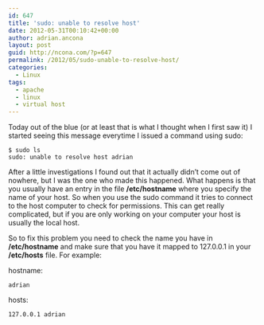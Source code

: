 ```yaml
---
id: 647
title: 'sudo: unable to resolve host'
date: 2012-05-31T00:10:42+00:00
author: adrian.ancona
layout: post
guid: http://ncona.com/?p=647
permalink: /2012/05/sudo-unable-to-resolve-host/
categories:
  - Linux
tags:
  - apache
  - linux
  - virtual host
---
```

Today out of the blue (or at least that is what I thought when I first saw it) I started seeing this message everytime I issued a command using sudo:

```
$ sudo ls
sudo: unable to resolve host adrian
```

After a little investigations I found out that it actually didn&#8217;t come out of nowhere, but I was the one who made this happened. What happens is that you usually have an entry in the file **/etc/hostname** where you specify the name of your host. So when you use the sudo command it tries to connect to the host computer to check for permissions. This can get really complicated, but if you are only working on your computer your host is usually the local host.

<!--more-->

So to fix this problem you need to check the name you have in **/etc/hostname** and make sure that you have it mapped to 127.0.0.1 in your **/etc/hosts** file. For example:

hostname:

```
adrian
```

hosts:

```
127.0.0.1 adrian
```

